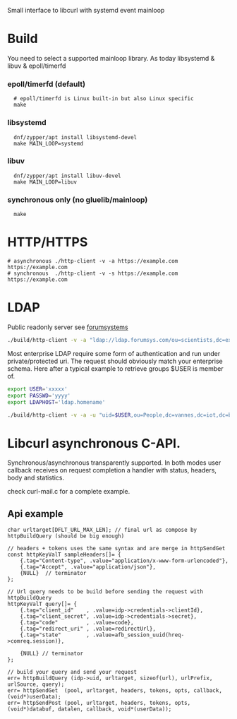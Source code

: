 Small interface to libcurl with systemd event mainloop

# Build

You need to select a supported mainloop library. As today libsystemd & libuv & epoll/timerfd

### epoll/timerfd (default)
```
  # epoll/timerfd is Linux built-in but also Linux specific
  make
```

### libsystemd
```
  dnf/zypper/apt install libsystemd-devel
  make MAIN_LOOP=systemd
```

### libuv
```
  dnf/zypper/apt install libuv-devel
  make MAIN_LOOP=libuv
```

### synchronous only (no gluelib/mainloop)
```
  make
```

# HTTP/HTTPS
```
# asynchronous ./http-client -v -a https://example.com https://example.com
# synchronous  ./http-client -v -s https://example.com https://example.com

```
# LDAP
Public readonly server see [forumsystems](https://www.forumsys.com/tutorials/integration-how-to/ldap/online-ldap-test-server/)

```bash
./build/http-client -v -a "ldap://ldap.forumsys.com/ou=scientists,dc=example,dc=com?uniqueMember"
```

Most enterprise LDAP require some form of authentication and run under private/protected uri. The request should obviously match your enterprise schema. Here after a typical example to retrieve groups $USER is member of.
```bash
export USER='xxxxx'
export PASSWD='yyyy'
export LDAPHOST='ldap.homename'

./build/http-client -v -a -u "uid=$USER,ou=People,dc=vannes,dc=iot,dc=bzh" -p "$PASSWD" "ldap://$LDAPHOST/ou=Groups,dc=vannes,dc=iot?dn?sub?(memberUid=$USER)"
```

# Libcurl asynchronous C-API.

Synchronous/asynchronous transparently supported. In both modes user callback receives on request completion a handler with status, headers, body and statistics.

check curl-mail.c for a complete example.

## Api example
```
char urltarget[DFLT_URL_MAX_LEN]; // final url as compose by httpBuildQuery (should be big enough)

// headers + tokens uses the same syntax and are merge in httpSendGet
const httpKeyValT sampleHeaders[]= {
	{.tag="Content-type", .value="application/x-www-form-urlencoded"},
	{.tag="Accept", .value="application/json"},
	{NULL}  // terminator
};

// Url query needs to be build before sending the request with httpBuildQuery
httpKeyValT query[]= {
	{.tag="client_id"    , .value=idp->credentials->clientId},
	{.tag="client_secret", .value=idp->credentials->secret},
	{.tag="code"         , .value=code},
	{.tag="redirect_uri" , .value=redirectUrl},
	{.tag="state"        , .value=afb_session_uuid(hreq->comreq.session)},

	{NULL} // terminator
};

// build your query and send your request
err= httpBuildQuery (idp->uid, urltarget, sizeof(url), urlPrefix, urlSource, query);
err= httpSendGet  (pool, urltarget, headers, tokens, opts, callback, (void*)userData);
err= httpSendPost (pool, urltarget, headers, tokens, opts, (void*)databuf, datalen, callback, void*(userData));
```